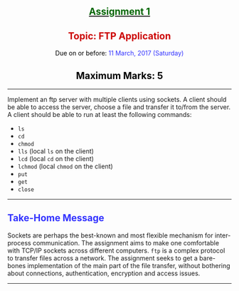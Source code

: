 <center>

## **<u><font color="#006600">Assignment 1</font></u>**

</center>

<center>

## <font color="#CC0000">Topic: FTP Application  

</font><font color="#000000">Due on or before:</font> <font color="#3333FF">11 March, 2017 (Saturday)</font>

</center>

<center>

## <font color="#000000">Maximum Marks: 5</font>

</center>

<center>

* * *

</center>

Implement an ftp server with multiple clients using sockets. A client should be able to access the server, choose a file and transfer it to/from the server. A client should be able to run at least the following commands:

*   `ls`
*   `cd`
*   `chmod`
*   `lls` (local `ls` on the client)
*   `lcd` (local `cd` on the client)
*   `lchmod` (local `chmod` on the client)
*   `put`
*   `get`
*   `close`

* * *

## <font color="#3333FF">Take-Home Message</font>

Sockets are perhaps the best-known and most flexible mechanism for inter-process communication. The assignment aims to make one comfortable with TCP/IP sockets across different computers. `ftp` is a complex protocol to transfer files across a network. The assignment seeks to get a bare-bones implementation of the main part of the file transfer, without bothering about connections, authentication, encryption and access issues.

* * *
